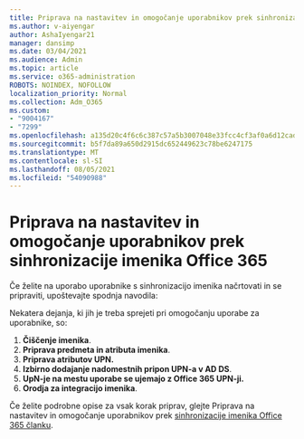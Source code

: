 ```yaml
---
title: Priprava na nastavitev in omogočanje uporabnikov prek sinhronizacije imenika Office 365
ms.author: v-aiyengar
author: AshaIyengar21
manager: dansimp
ms.date: 03/04/2021
ms.audience: Admin
ms.topic: article
ms.service: o365-administration
ROBOTS: NOINDEX, NOFOLLOW
localization_priority: Normal
ms.collection: Adm_O365
ms.custom:
- "9004167"
- "7299"
ms.openlocfilehash: a135d20c4f6c6c387c57a5b3007048e33fcc4cf3af0a6d12cad91b62d53463c7
ms.sourcegitcommit: b5f7da89a650d2915dc652449623c78be6247175
ms.translationtype: MT
ms.contentlocale: sl-SI
ms.lasthandoff: 08/05/2021
ms.locfileid: "54090988"
---
```

# <a name="prepare-to-provision-users-through-directory-synchronization-to-office-365"></a>Priprava na nastavitev in omogočanje uporabnikov prek sinhronizacije imenika Office 365

Če želite na uporabo uporabnike s sinhronizacijo imenika načrtovati in se pripraviti, upoštevajte spodnja navodila:

Nekatera dejanja, ki jih je treba sprejeti pri omogočanju uporabe za uporabnike, so:
1. **Čiščenje imenika**.
1. **Priprava predmeta in atributa imenika**.
1. **Priprava atributov UPN.**
1. **Izbirno dodajanje nadomestnih pripon UPN-a v AD DS**.
1. **UpN-je na mestu uporabe se ujemajo z Office 365 UPN-ji.**
1. **Orodja za integracijo imenika**.

Če želite podrobne opise za vsak korak priprav, glejte Priprava na nastavitev in omogočanje uporabnikov prek [sinhronizacije imenika Office 365 članku](https://aka.ms/office365assistantprovisionuserstooffice365).